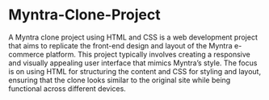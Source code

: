 # Myntra-Clone-Project
A Myntra clone project using HTML and CSS is a web development project that aims to replicate the front-end design and layout of the Myntra e-commerce platform. This project typically involves creating a responsive and visually appealing user interface that mimics Myntra’s style. The focus is on using HTML for structuring the content and CSS for styling and layout, ensuring that the clone looks similar to the original site while being functional across different devices.
